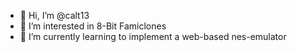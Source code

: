 - 👋 Hi, I’m @calt13
- 👀 I’m interested in 8-Bit Famiclones 
- 🌱 I’m currently learning to implement a web-based nes-emulator

<!---
calt13/calt13 is a ✨ special ✨ repository because its `README.md` (this file) appears on your GitHub profile.
You can click the Preview link to take a look at your changes.
--->
